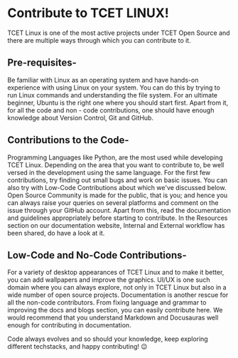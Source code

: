 # Contribute to TCET LINUX!
TCET Linux is one of the most active projects under TCET Open Source and there are multiple ways through which you can contribute to it.

## Pre-requisites-
Be familiar with Linux as an operating system and have hands-on experience with using Linux on your system. You can do this by trying to run Linux commands and understanding the file system. For an ultimate beginner, Ubuntu is the right one where you should start first.
Apart from it, for all the code and non - code contributions, one should have enough knowledge about Version Control, Git and GitHub.

## Contributions to the Code-
Programming Languages like Python, are the most used while developing TCET Linux. Depending on the area that you want to contribute to, be well versed in the development using the same language.
For the first few contributions, try finding out small bugs and work on basic issues. You can also try with Low-Code Contributions about which we've discussed below.
Open Source Community is made for the public, that is you; and hence you can always raise your queries on several platforms and comment on the issue through your GitHub account. Apart from this, read the documentation and guidelines appropriately before starting to contribute.
In the Resources section on our documentation website, Internal and External workflow has been shared, do have a look at it.

## Low-Code and No-Code Contributions-
For a variety of desktop appearances of TCET Linux and to make it better, you can add wallpapers and improve the graphics. UI/UX is one such domain where you can always explore, not only in TCET Linux but also in a wide number of open source projects.
Documentation is another rescue for all the non-code contributors. From fixing language and grammar to improving the docs and blogs section, you can easily contribute here. We would recommend that you understand Markdown and Docusauras well enough for contributing in documentation.

Code always evolves and so should your knowledge, keep exploring different techstacks, and happy contributing! 😉
